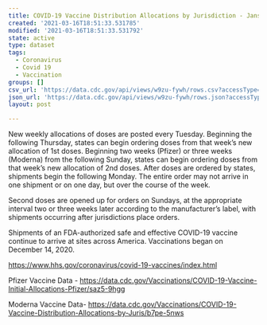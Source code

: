 ```yaml
---
title: COVID-19 Vaccine Distribution Allocations by Jurisdiction - Janssen
created: '2021-03-16T18:51:33.531785'
modified: '2021-03-16T18:51:33.531792'
state: active
type: dataset
tags:
  - Coronavirus
  - Covid 19
  - Vaccination
groups: []
csv_url: 'https://data.cdc.gov/api/views/w9zu-fywh/rows.csv?accessType=DOWNLOAD'
json_url: 'https://data.cdc.gov/api/views/w9zu-fywh/rows.json?accessType=DOWNLOAD'
layout: post

---
```

New weekly allocations of doses are posted every Tuesday.  Beginning the following Thursday, states can begin ordering doses from that week’s new allocation of 1st doses.  Beginning two weeks (Pfizer) or three weeks (Moderna) from the following Sunday, states can begin ordering doses from that week’s new allocation of 2nd doses. After doses are ordered by states, shipments begin the following Monday. The entire order may not arrive in one shipment or on one day, but over the course of the week.

Second doses are opened up for orders on Sundays, at the appropriate interval two or three weeks later according to the manufacturer’s label, with shipments occurring after jurisdictions place orders. 

Shipments of an FDA-authorized safe and effective COVID-19 vaccine continue to arrive at sites across America. Vaccinations began on December 14, 2020. 

https://www.hhs.gov/coronavirus/covid-19-vaccines/index.html

Pfizer Vaccine Data - https://data.cdc.gov/Vaccinations/COVID-19-Vaccine-Initial-Allocations-Pfizer/saz5-9hgg

Moderna Vaccine Data- https://data.cdc.gov/Vaccinations/COVID-19-Vaccine-Distribution-Allocations-by-Juris/b7pe-5nws
